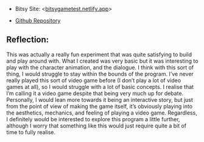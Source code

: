 - Bitsy Site: <[bitsygametest.netlify.app](https://bitsygametest.netlify.app/)>

- [Github Repository](https://github.com/christiendariol/Bitsy-game)


## Reflection: 
This was actually a really fun experiment that was quite satisfying to build and play around with. What I created was very basic but it was interesting to play with the character animation, and the dialogue. I think with this sort of thing, I would struggle to stay within the bounds of the program. I’ve never really played this sort of video game before (I don’t play a lot of video games at all), so I would struggle with a lot of basic concepts. I realise that I’m calling it a video game despite that being very much up for debate. Personally, I would lean more towards it being an interactive story, but just from the point of view of making the game itself, it’s obviously playing into the aesthetics, mechanics, and feeling of playing a video game. 
Regardless, I definitely would be interested to explore this program a little further, although I worry that something like this would just require quite a bit of time to fully realise. 
